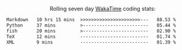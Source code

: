 <p align="center">Rolling seven day <a href="https://wakatime.com/@syrkis"/>WakaTime</a> coding stats:</p>
<!--START_SECTION:waka-->

```txt
Markdown   10 hrs 15 mins  >>>>>>>>>>>>>>>>>>>>>>---   88.53 %
Python     37 mins         >------------------------   05.44 %
fish       20 mins         >------------------------   02.90 %
TeX        12 mins         -------------------------   01.74 %
XML        9 mins          -------------------------   01.39 %
```

<!--END_SECTION:waka-->
